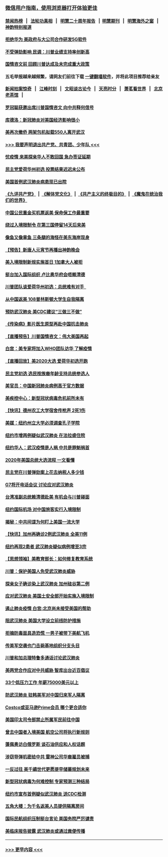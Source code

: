 ### [微信用户指南，使用浏览器打开体验更佳](https://github.com/gfw-breaker/banned-news1/blob/master/indexes/wechat-guide.md?t=0)
#### [禁闻热榜](热点新闻.md?t=0)  &nbsp;&nbsp;|&nbsp;&nbsp; [法轮功真相](https://github.com/gfw-breaker/truth/blob/master/README.md?t=0) &nbsp;&nbsp;|&nbsp;&nbsp; [明慧二十周年报告](https://github.com/gfw-breaker/mh-reports/blob/master/README.md?t=0) &nbsp;&nbsp;|&nbsp;&nbsp;[明慧期刊](https://github.com/gfw-breaker/mh-qikan) &nbsp;&nbsp;|&nbsp;&nbsp; [明慧海外之窗](https://github.com/gfw-breaker/mh-news/blob/master/README.md?t=0) &nbsp;&nbsp;|&nbsp;&nbsp; [神韵特别报道](https://github.com/gfw-breaker/mh-news/blob/master/shenyun.md?t=0)
#### [拒绝华为 美政府与大公司合作研发5G软件](../pages/nsc412/n11844625.md?t=02050511) 
#### [不受弹劾影响 民调：川普业绩支持率创新高](../pages/nsc412/n11844622.md?t=02050511) 
#### [国情咨文前 回顾川普达成及未完成重大政策](../pages/nsc412/n11844581.md?t=02050511) 
#### 五毛举报越来越频繁，请网友们前往下载 [一键翻墙软件](https://github.com/gfw-breaker/ssr-accounts)，并将此项目推荐给亲友
#### [新闻拍案惊奇](https://github.com/gfw-breaker/banned-news1/blob/master/pages/link4.md) &nbsp;&nbsp;|&nbsp;&nbsp; [江峰时刻](https://github.com/gfw-breaker/banned-news1/blob/master/pages/link4.md) &nbsp;&nbsp;|&nbsp;&nbsp; [文昭谈古论今](https://github.com/gfw-breaker/banned-news1/blob/master/pages/link4.md) &nbsp;&nbsp;|&nbsp;&nbsp; [天亮时分](https://github.com/gfw-breaker/banned-news1/blob/master/pages/link4.md) &nbsp;&nbsp;|&nbsp;&nbsp; [萧茗看世界](https://github.com/gfw-breaker/banned-news1/blob/master/pages/link4.md) &nbsp;&nbsp;|&nbsp;&nbsp; [北京老茶馆](https://github.com/gfw-breaker/banned-news1/blob/master/pages/link4.md) &nbsp;&nbsp;|&nbsp;&nbsp; 
#### [罗冠聪获邀出席川普国情咨文 向中共释何信号](../pages/nsc412/n11844355.md?t=02050511) 
#### [库德洛：新冠肺炎对美国经济影响很小](../pages/nsc412/n11844418.md?t=02050511) 
#### [美再次撤侨 两架包机拟载550人离开武汉](../pages/nsc412/n11844407.md?t=02050511) 
#### [>>> 我要声明退出共产党、共青团、少年队 <<<](https://github.com/begood0513/goodnews/blob/master/quit/letter.md) 
#### [忧疫情 来美探亲华人不敢回国 急办签证延期](../pages/nsc412/n11843344.md?t=02050511) 
#### [民主党爱荷华州初选 投票结果迟迟未公布](../pages/nsc412/n11844207.md?t=02050511) 
#### [美国首例武汉肺炎病患现已出院](../pages/nsc412/n11842740.md?t=02050511) 
#### [《九评共产党》](https://github.com/begood0513/9ping.md/blob/master/README.md) &nbsp;|&nbsp; [《解体党文化》](../../../../jtdwh.md/blob/master/README.md)  &nbsp;|&nbsp; [《共产主义的终极目的》](../../../../gczydzjmd.md/blob/master/README.md) &nbsp;|&nbsp; [《魔鬼在统治我们的世界》](../../../../mgztzwmdsj.md/blob/master/README.md) 
#### [中国公民重金买机票返美 保命保工作最重要](../pages/nsc412/n11843282.md?t=02050511) 
#### [绕过入境限制令  在第三国停留14天后来美](../pages/nsc412/n11843341.md?t=02050511) 
#### [像鱼又像章鱼 三条腿的海怪在美东海岸现身](../pages/nsc412/n11843092.md?t=02050511) 
#### [【预告】新唐人元宵节再播出神韵晚会](../pages/nsc412/n11843192.md?t=02050511) 
#### [美入境限制新规实施首日 1加拿大人被拒](../pages/nsc412/n11843058.md?t=02050511) 
#### [挺台加入国际组织 卢比奥华府会唔赖清德](../pages/nsc412/n11843023.md?t=02050511) 
#### [川普团队谈爱荷华州初选：总统难有对手  ](../pages/nsc412/n11842867.md?t=02050511) 
#### [从中国返美 108普林斯顿大学生自我隔离](../pages/nsc412/n11842714.md?t=02050511) 
#### [预防武汉肺炎 美CDC建议“三做三不做”](../pages/nsc412/n11842700.md?t=02050511) 
#### [《传染病》影片医生原型再赴中国抗击肺炎](../pages/nsc412/n11842626.md?t=02050511) 
#### [【直播预告】川普国情咨文：伟大美国再起](../pages/nsc412/n11842079.md?t=02050511) 
#### [白宫：美专家将加入WHO团队访华 了解疫情](../pages/nsc412/n11842198.md?t=02050511) 
#### [【直播回放】美2020大选 爱荷华初选开跑](../pages/nsc412/n11841820.md?t=02050511) 
#### [民主党初选 选民按族裔年龄支持总统参选人](../pages/nsc412/n11842239.md?t=02050511) 
#### [美官员：中国新冠肺炎病例高于官方数据](../pages/nsc412/n11842452.md?t=02050511) 
#### [美疾控中心：新型冠状病毒危机前所未有](../pages/nsc412/n11842406.md?t=02050511) 
#### [【快讯】德州农工大学宿舍传枪声 2死1伤](../pages/nsc412/n11842279.md?t=02050511) 
#### [美媒：纽约州立大学必须调查孔子学院](../pages/nsc412/n11840637.md?t=02050511) 
#### [纽约市增两例疑似武汉肺炎 在法拉盛住院](../pages/nsc412/n11840625.md?t=02050511) 
#### [纽约华人：武汉疫情是人祸 中共是罪魁祸首](../pages/nsc412/n11840631.md?t=02050511) 
#### [2020年美国总统大选流程 一文看懂](../pages/nsc412/n11842056.md?t=02050511) 
#### [民主党在川普弹劾案上花去纳税人多少钱](../pages/nsc412/n11841941.md?t=02050511) 
#### [G7将开电话会议 讨论应对武汉肺炎](../pages/nsc412/n11841658.md?t=02050511) 
#### [台湾准副总统赖清德赴美 有机会与川普碰面](../pages/nsc412/n11841332.md?t=02050511) 
#### [纽约国际机场  对中国旅客实行入境限制](../pages/nsc412/n11840619.md?t=02050511) 
#### [揭秘：中共间谍为何盯上美国一流大学](../pages/nsc412/n11840270.md?t=02050511) 
#### [【快讯】加州再确诊2例武汉肺炎 全美11例](../pages/nsc412/n11840339.md?t=02050511) 
#### [纽约再现2患者 武汉肺炎疑似病例增至3宗](../pages/nsc412/n11840010.md?t=02050511) 
#### [【思想领袖】美教育部长：如何修复教育系统](../pages/nsc412/n11690865.md?t=02050511) 
#### [川普：保护美国人免受武汉肺炎威胁](../pages/nsc412/n11839718.md?t=02050511) 
#### [探亲女子确诊染上武汉肺炎 加州硅谷第二例](../pages/nsc412/n11839784.md?t=02050511) 
#### [应对武汉肺炎 美国土安全部开始实施入境限制](../pages/nsc412/n11839729.md?t=02050511) 
#### [遏止肺炎疫情 白宫:北京尚未接受美国的帮助](../pages/nsc412/n11839660.md?t=02050511) 
#### [阻武汉肺炎 美国大学设立前线防护措施](../pages/nsc412/n11839479.md?t=02050511) 
#### [拒摘防毒面具造恐慌 一男子被带下美航飞机](../pages/nsc412/n11839455.md?t=02050511) 
#### [传美军空袭也门击毙基地组织分支头目](../pages/nsc412/n11839210.md?t=02050511) 
#### [川普和加总理特鲁多通话讨论武汉肺炎](../pages/nsc412/n11839128.md?t=02050511) 
#### [美两党合作应对中共威胁 智库出台近百倡议](../pages/nsc412/n11838437.md?t=02050511) 
#### [33个低压力工作 年薪75000美元以上](../pages/nsc412/n11834441.md?t=02050511) 
#### [防武汉肺炎 驻韩美军对中国归来军人隔离](../pages/nsc412/n11838970.md?t=02050511) 
#### [Costco或亚马逊Prime会员 哪个更合适你](../pages/nsc412/n11834459.md?t=02050511) 
#### [美国印太司令部禁止所属军民前往中国](../pages/nsc412/n11838418.md?t=02050511) 
#### [曾去中国者入境美国 航空公司将执行新规则](../pages/nsc412/n11838375.md?t=02050511) 
#### [蓬佩奥访白俄罗斯 谈石油供应和人权话题](../pages/nsc412/n11838242.md?t=02050511) 
#### [涉窃导弹机密给中共 雷神公司华裔雇员被捕](../pages/nsc412/n11838129.md?t=02050511) 
#### [一反过往 美千禧世代更愿提早储蓄规划未来](../pages/nsc412/n11837601.md?t=02050511) 
#### [新型冠状病毒为何难控制 专家预测三种结局](../pages/nsc412/n11838002.md?t=02050511) 
#### [纽约市宣布首例疑似武汉肺炎 送CDC检测](../pages/nsc412/n11837852.md?t=02050511) 
#### [五角大楼：为千名返美人员提供隔离房间](../pages/nsc412/n11837831.md?t=02050511) 
#### [国际民航组织压制挺台言论 美国务院严厉谴责](../pages/nsc412/n11837791.md?t=02050511) 
#### [美临床报告披露 武汉肺炎或通过粪便传播](../pages/nsc412/n11837626.md?t=02050511) 

----
#### [ >>> 更早内容 <<< ](../indexes/nsc412-earlier.md)
